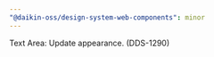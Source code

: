 ```yaml
---
"@daikin-oss/design-system-web-components": minor
---
```


Text Area: Update appearance. (DDS-1290)
